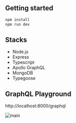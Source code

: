 ## Getting started
```sh
npm install
npm run dev
```

## Stacks
* Node.js
* Express
* Typescript
* Apollo GraphQL
* MongoDB
* Typegoose

## GraphQL Playground
http://localhost:8000/graphql

![main](https://user-images.githubusercontent.com/36794920/204952512-fb978ed8-d40d-43c0-b15a-c5986a50bd72.png)
